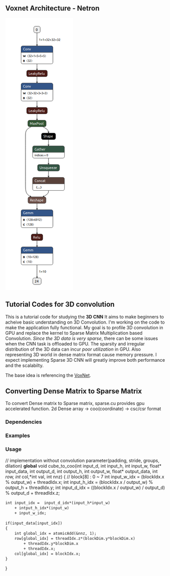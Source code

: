 ## Voxnet Architecture - Netron
![fig](./fig/Figure2.png)
## Tutorial Codes for 3D convolution
This is a tutorial code for studying the __3D CNN__
It aims to make beginners to acheive basic understanding on 3D Convolution.
I'm working on the code to make the application fully functional.
My goal is to profile 3D convolution in GPU and replace the kernel to Sparse Matrix Multiplication based Convolution.
_Since the 3D data is very sparse_, there can be some issues when the CNN task is offloaded to GPU.
The sparsity and irregular distribution of the 3D data can incur _poor utilization_ in GPU.
Also representing 3D world in dense matrix format cause memory pressure.
I expect implementing Sparse 3D CNN will greatly improve both performance and the scalabilty.

The base idea is referencing the [VoxNet](http://dimatura.net/publications/voxnet_maturana_scherer_iros15.pdf).

## Converting Dense Matrix to Sparse Matrix
To convert Dense matrix to Sparse matrix, sparse.cu provides gpu accelerated function.
2d Dense array -> coo(coordinate) -> csc/csr format


### Dependencies

### Examples
### Usage

// implementation without convolution parameter(padding, stride, groups, dilation)
__global__ void cube_to_coo(int input_d, int input_h, int input_w, float* input_data,
    int output_d, int output_h, int output_w, float* output_data,
    int *row, int* col,*int val, int nnz)
{
    // block[8] : 0 ~ 7
    int input_w_idx = (blockIdx.x % output_w) + threadIdx.x;
    int input_h_idx = (blockIdx.x / output_w) % output_h + threadIdx.y;
    int input_d_idx = ((blockIdx.x / output_w) / output_d) % output_d + threadIdx.z;

    int input_idx =  input_d_idx*(input_h*input_w)
        + intput_h_idx*(input_w)
        + input_w_idx;
    
    if(input_data[input_idx])
    {
        int global_idx = atomicAdd(&nnz, 1);
        row[global_idx] = threadIdx.z*(blockDim.y*blockDim.x)
            + threadIdx.y*blockDim.x
            + threadIdx.x;
        col[global_idx] = blockIdx.x;
    }
}

